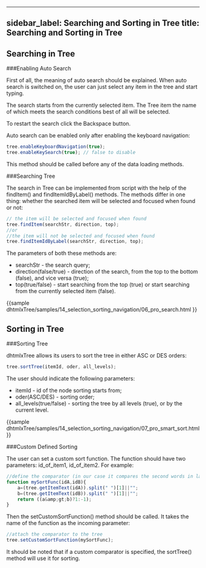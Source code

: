  
---
sidebar_label: Searching and Sorting in Tree 
title: Searching and Sorting in Tree 
---          

Searching in Tree  
----------------------

###Enabling Auto Search 

First of all, the meaning of auto search should be explained. When auto search is switched on, the user can just select any item in the tree and start typing.

The search starts from the currently selected item.
The Tree item the name of which meets the search conditions best of all will be selected. 

To restart the search click the Backspace button.

Auto search can be enabled only after enabling the keyboard navigation:

~~~js
tree.enableKeyboardNavigation(true);
tree.enableKeySearch(true); // false to disable  
~~~

This method should be called before any of the data loading methods.



###Searching Tree 

The search in Tree can be implemented from script with the help of the findItem() and findItemIdByLabel() methods. 
The methods differ in one thing: whether the searched item will be selected and focused when found or not:

~~~js  
// the item will be selected and focused when found
tree.findItem(searchStr, direction, top); 
//or
//the item will not be selected and focused when found 
tree.findItemIdByLabel(searchStr, direction, top); 
~~~

The parameters of both these methods are:

-  searchStr - the search query;
-  direction(false/true) - direction of the search, from the top to the bottom (false), and vice versa (true);
-  top(true/false) - start searching from the top (true) or start searching from the currently selected item (false).

{{sample
dhtmlxTree/samples/14_selection_sorting_navigation/06_pro_search.html
}}

Sorting in Tree  
-------------------

###Sorting Tree 

dhtmlxTree allows its users to sort the tree in either ASC or DES orders:

~~~js
tree.sortTree(itemId, oder, all_levels);  
~~~

The user should indicate the following parameters:

-  itemId - id of the node sorting starts from;
-  oder(ASC/DES) - sorting order;
-  all_levels(true/false) - sorting the tree by all levels (true), or by the current level.

{{sample
dhtmlxTree/samples/14_selection_sorting_navigation/07_pro_smart_sort.html
}}

###Custom Defined Sorting 

The user can set a custom sort function. The function should have two parameters: id_of_item1, id_of_item2. For example:

~~~js
//define the comparator (in our case it compares the second words in labels)
function mySortFunc(idA,idB){
	a=(tree.getItemText(idA)).split(" ")[1]||"";
	b=(tree.getItemText(idB)).split(" ")[1]||"";
    return ((a&amp;gt;b)?1:-1);
}  
~~~

Then the setCustomSortFunction() method should be called. It takes the name of the function as the incoming parameter:

~~~js
//attach the comparator to the tree
tree.setCustomSortFunction(mySortFunc); 
~~~

It should be noted that if a custom comparator is specified, the sortTree() method will use it for sorting.
